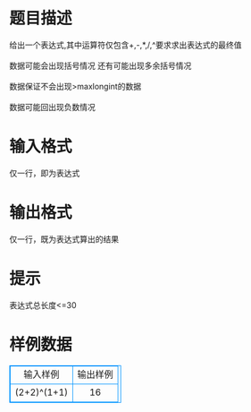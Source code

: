 # 

 
 # 题目描述 
给出一个表达式,其中运算符仅包含+,-,*,/,^要求求出表达式的最终值<BR><BR>数据可能会出现括号情况&nbsp;还有可能出现多余括号情况<BR><BR>数据保证不会出现&gt;maxlongint的数据<BR><BR>数据可能回出现负数情况<BR> 

 
 # 输入格式 
仅一行，即为表达式<BR> 

 
 # 输出格式 
仅一行，既为表达式算出的结果 

 
 # 提示 
表达式总长度&lt;=30 
# 样例数据
<style>
        table,table tr th, table tr td { border:1px solid #0094ff; }
        table { width: 200px; min-height: 25px; line-height: 25px; text-align: center; border-collapse: collapse;}   
    </style>
<table>
	<tr>
		<td>输入样例</td>
		<td>输出样例</td>
	</tr>
<tr><td>(2+2)^(1+1)</td><td>16</td></tr></table>
